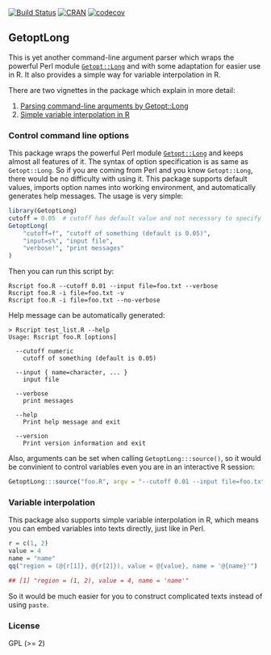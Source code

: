 [![Build Status](https://travis-ci.org/jokergoo/GetoptLong.svg)](https://travis-ci.org/jokergoo/GetoptLong) [![CRAN](http://www.r-pkg.org/badges/version/GetoptLong)](https://cran.r-project.org/web/packages/GetoptLong/index.html) [![codecov](https://img.shields.io/codecov/c/github/jokergoo/GetoptLong.svg)](https://codecov.io/github/jokergoo/GetoptLong) 

## GetoptLong

This is yet another command-line argument parser which wraps the 
powerful Perl module [`Getopt::Long`](http://perldoc.perl.org/Getopt/Long.html) and with some adaptation for easier use
in R. It also provides a simple way for variable interpolation in R.

There are two vignettes in the package which explain in more detail:

1. [Parsing command-line arguments by Getopt::Long](https://cran.r-project.org/web/packages/GetoptLong/vignettes/GetoptLong.pdf)
2. [Simple variable interpolation in R](https://cran.r-project.org/web/packages/GetoptLong/vignettes/variable_interpolation.pdf)

### Control command line options

This package wraps the powerful Perl module [`Getopt::Long`](http://perldoc.perl.org/Getopt/Long.html) and keeps almost all
features of it. The syntax of option specification is as same as `Getopt::Long`.
So if you are coming from Perl and you know `Getopt::Long`, there would be no
difficulty with using it. This package supports default values, imports option
names into working environment, and automatically generates help messages.
The usage is very simple:

```r
library(GetoptLong)
cutoff = 0.05  # cutoff has default value and not necessary to specify in command line
GetoptLong(
    "cutoff=f", "cutoff of something (default is 0.05)",
    "input=s%", "input file",
    "verbose!", "print messages"
)
```

Then you can run this script by:

```
Rscript foo.R --cutoff 0.01 --input file=foo.txt --verbose
Rscript foo.R -i file=foo.txt -v
Rscript foo.R -i file=foo.txt --no-verbose
```

Help message can be automatically generated:

```
> Rscript test_list.R --help
Usage: Rscript foo.R [options]
    
  --cutoff numeric
    cutoff of something (default is 0.05)

  --input { name=character, ... }
    input file

  --verbose
    print messages

  --help
    Print help message and exit

  --version
    Print version information and exit
```

Also, arguments can be set when calling `GetoptLong:::source()`, so it would be convinient to control
variables even you are in an interactive R session:

```r
GetoptLong:::source("foo.R", argv = "--cutoff 0.01 --input file=foo.txt --verbose")
```

### Variable interpolation

This package also supports simple variable interpolation in R, which means you
can embed variables into texts directly, just like in Perl.

```r
r = c(1, 2)
value = 4
name = "name"
qq("region = (@{r[1]}, @{r[2]}), value = @{value}, name = '@{name}'")

## [1] "region = (1, 2), value = 4, name = 'name'"
```

So it would be much easier for you to construct complicated texts instead of
using `paste`.


### License

GPL (>= 2)
